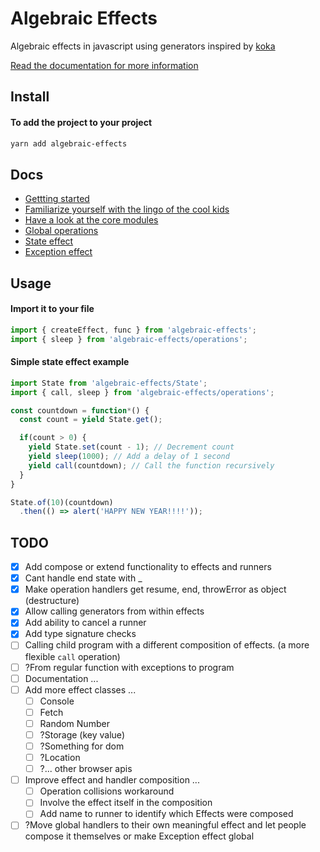 
# Algebraic Effects
Algebraic effects in javascript using generators inspired by [koka](https://github.com/koka-lang/koka)

<!-- [![CircleCI](https://img.shields.io/circleci/project/github/phenax/algebraic-effects/master.svg?style=for-the-badge)](https://circleci.com/gh/phenax/algebraic-effects) -->
<!-- [![npm bundle size (minified + gzip)](https://img.shields.io/bundlephobia/minzip/algebraic-effects.svg?style=for-the-badge)](https://www.npmjs.com/package/algebraic-effects) -->
<!-- [![Codecov](https://img.shields.io/codecov/c/github/phenax/algebraic-effects.svg?style=for-the-badge)](https://codecov.io/gh/phenax/algebraic-effects) -->


[Read the documentation for more information](https://github.com/phenax/algebraic-effects/tree/master/docs)


## Install

#### To add the project to your project
```bash
yarn add algebraic-effects
```


## Docs
* [Gettting started](https://github.com/phenax/algebraic-effects/tree/master/docs)
* [Familiarize yourself with the lingo of the cool kids](https://github.com/phenax/algebraic-effects/tree/master/docs/lingo.md)
* [Have a look at the core modules](https://github.com/phenax/algebraic-effects/tree/master/docs/core.md)
* [Global operations](https://github.com/phenax/algebraic-effects/tree/master/docs/operations.md)
* [State effect](https://github.com/phenax/algebraic-effects/tree/master/docs/State.md)
* [Exception effect](https://github.com/phenax/algebraic-effects/tree/master/docs/Exception.md)


## Usage

#### Import it to your file
```js
import { createEffect, func } from 'algebraic-effects';
import { sleep } from 'algebraic-effects/operations';
```

#### Simple state effect example

```js
import State from 'algebraic-effects/State';
import { call, sleep } from 'algebraic-effects/operations';

const countdown = function*() {
  const count = yield State.get();

  if(count > 0) {
    yield State.set(count - 1); // Decrement count
    yield sleep(1000); // Add a delay of 1 second
    yield call(countdown); // Call the function recursively
  }
}

State.of(10)(countdown)
  .then(() => alert('HAPPY NEW YEAR!!!!'));
```


## TODO
- [x] Add compose or extend functionality to effects and runners
- [x] Cant handle end state with _
- [x] Make operation handlers get resume, end, throwError as object (destructure)
- [x] Allow calling generators from within effects
- [x] Add ability to cancel a runner
- [x] Add type signature checks
- [ ] Calling child program with a different composition of effects. (a more flexible `call` operation)
- [ ] ?From regular function with exceptions to program
- [ ] Documentation ...
- [ ] Add more effect classes ...
  - [ ] Console
  - [ ] Fetch
  - [ ] Random Number
  - [ ] ?Storage (key value)
  - [ ] ?Something for dom
  - [ ] ?Location
  - [ ] ?... other browser apis
- [ ] Improve effect and handler composition ...
  - [ ] Operation collisions workaround
  - [ ] Involve the effect itself in the composition
  - [ ] Add name to runner to identify which Effects were composed

- [ ] ?Move global handlers to their own meaningful effect and let people compose it themselves or make Exception effect global
